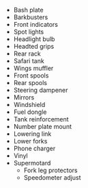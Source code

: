 * Bash plate
* Barkbusters
* Front indicators
* Spot lights
* Headlight bulb
* Headted grips
* Rear rack
* Safari tank
* Wings muffler
* Front spools
* Rear spools
* Steering dampener
* Mirrors
* Windshield
* Fuel dongle
* Tank reinforcement
* Number plate mount
* Lowering link
* Lower forks
* Phone charger
* Vinyl
* Supermotard
  * Fork leg protectors
  * Speedometer adjust
  